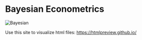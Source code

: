 # Bayesian Econometrics

![Bayesian](https://conversionxl.com/wp-content/uploads/2015/08/600px-BayesEvol-1-568x322.jpg)

Use this site to visualize html files: https://htmlpreview.github.io/
